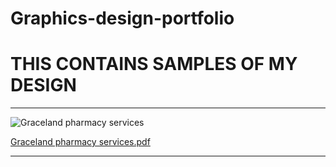 # Graphics-design-portfolio
# THIS CONTAINS SAMPLES OF MY DESIGN 

___
![Graceland pharmacy services](https://github.com/user-attachments/assets/0fb732ca-9766-4e28-9a03-4a259dd447c6)

[Graceland pharmacy services.pdf](https://github.com/user-attachments/files/18009066/Graceland.pharmacy.services.pdf)

___
